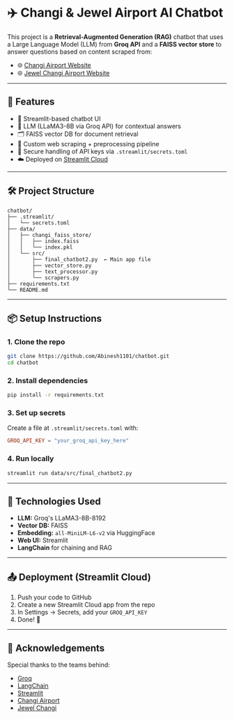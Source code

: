 # ✈️ Changi & Jewel Airport AI Chatbot

This project is a **Retrieval-Augmented Generation (RAG)** chatbot that uses a Large Language Model (LLM) from **Groq API** and a **FAISS vector store** to answer questions based on content scraped from:
- 🌐 [Changi Airport Website](https://www.changiairport.com/in/en.html)
- 🌐 [Jewel Changi Airport Website](https://www.jewelchangiairport.com/)

---

## 🚀 Features

- 💬 Streamlit-based chatbot UI
- 🧠 LLM (LLaMA3-8B via Groq API) for contextual answers
- 🗂️ FAISS vector DB for document retrieval
- 🧹 Custom web scraping + preprocessing pipeline
- 🔐 Secure handling of API keys via `.streamlit/secrets.toml`
- ☁️ Deployed on [Streamlit Cloud](https://chatbot-h2gwc3nand9kbigxvk5qzs.streamlit.app/)

---

## 🛠️ Project Structure

```
chatbot/
├── .streamlit/
│   └── secrets.toml
├── data/
│   ├── changi_faiss_store/
│   │   ├── index.faiss
│   │   └── index.pkl
│   └── src/
│       ├── final_chatbot2.py  ← Main app file
│       ├── vector_store.py
│       ├── text_processor.py
│       └── scrapers.py
├── requirements.txt
└── README.md
```

---

## 📦 Setup Instructions

### 1. Clone the repo
```bash
git clone https://github.com/Abinesh1101/chatbot.git
cd chatbot
```

### 2. Install dependencies
```bash
pip install -r requirements.txt
```

### 3. Set up secrets
Create a file at `.streamlit/secrets.toml` with:
```toml
GROQ_API_KEY = "your_groq_api_key_here"
```

### 4. Run locally
```bash
streamlit run data/src/final_chatbot2.py
```

---

## 🧠 Technologies Used

- **LLM:** Groq's LLaMA3-8B-8192
- **Vector DB:** FAISS
- **Embedding:** `all-MiniLM-L6-v2` via HuggingFace
- **Web UI:** Streamlit
- **LangChain** for chaining and RAG

---

## 📤 Deployment (Streamlit Cloud)

1. Push your code to GitHub
2. Create a new Streamlit Cloud app from the repo
3. In Settings → Secrets, add your `GROQ_API_KEY`
4. Done! 🎉

---

## 🙌 Acknowledgements

Special thanks to the teams behind:
- [Groq](https://console.groq.com)
- [LangChain](https://www.langchain.com/)
- [Streamlit](https://streamlit.io/)
- [Changi Airport](https://www.changiairport.com/)
- [Jewel Changi](https://www.jewelchangiairport.com/)